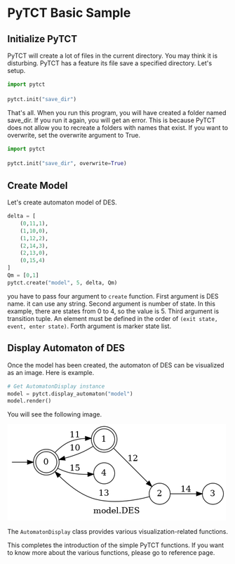 # PyTCT Basic Sample

## Initialize PyTCT

PyTCT will create a lot of files in the current directory. You may think it is disturbing.
PyTCT has a feature its file save a specified directory. Let's setup. 

```python
import pytct

pytct.init("save_dir")
```

That's all. When you run this program, you will have created a folder named save_dir. 
If you run it again, you will get an error. This is because PyTCT does not allow you to recreate a folders with names that exist.
If you want to overwrite, set the overwrite argument to True.

```python
import pytct

pytct.init("save_dir", overwrite=True)
```


## Create Model

Let's create automaton model of DES.

```python
delta = [
    (0,11,1),
    (1,10,0),
    (1,12,2),
    (2,14,3),
    (2,13,0),
    (0,15,4)
]
Qm = [0,1]
pytct.create("model", 5, delta, Qm)
```

you have to pass four argument to `create` function.
First argument is DES name. it can use any string.
Second argument is number of state. In this example, there are states from 0 to 4, so the value is 5.
Third argument is transition tuple. An element must be defined in the order of `(exit state, event, enter state)`.
Forth argument is marker state list.

## Display Automaton of DES

Once the model has been created, the automaton of DES can be visualized as an image.
Here is example.

```python
# Get AutomatonDisplay instance
model = pytct.display_automaton("model")
model.render()
```

You will see the following image.

![Model Image](../img/model.png)


The ``AutomatonDisplay`` class provides various visualization-related functions.

This completes the introduction of the simple PyTCT functions.
If you want to know more about the various functions, please go to reference page.